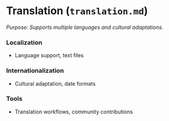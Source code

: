 # Translation (`translation.md`)
*Purpose: Supports multiple languages and cultural adaptations.*
### Localization
- Language support, text files
### Internationalization
- Cultural adaptation, date formats
### Tools
- Translation workflows, community contributions